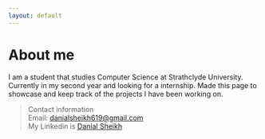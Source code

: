 ```yaml
---
layout: default
---
```

# **About me**
<p> I am a student that studies Computer Science at Strathclyde University. Currently in my second year and looking for a internship. Made this page to showcase and keep track of the projects I have been working on. </p>

>Contact information<br>
Email: danialsheikh619@gmail.com<br>
My Linkedin is [Danial Sheikh](https://www.linkedin.com/in/danial-sheikh-a587951a3/)
